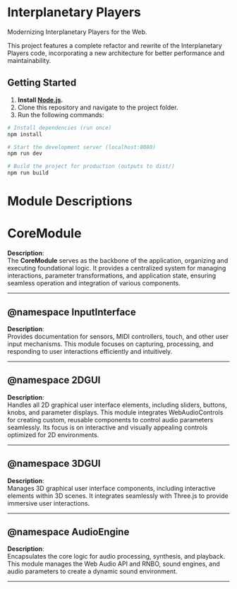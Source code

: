 # Interplanetary Players

Modernizing Interplanetary Players for the Web.

This project features a complete refactor and rewrite of the Interplanetary Players code, incorporating a new architecture for better performance and maintainability.

## Getting Started

1. **Install [Node.js](https://nodejs.org/en/download/).**
2. Clone this repository and navigate to the project folder.
3. Run the following commands:

```bash
# Install dependencies (run once)
npm install

# Start the development server (localhost:8080)
npm run dev

# Build the project for production (outputs to dist/)
npm run build
```


# Module Descriptions

# CoreModule

**Description**:  
The **CoreModule** serves as the backbone of the application, organizing and executing foundational logic. It provides a centralized system for managing interactions, parameter transformations, and application state, ensuring seamless operation and integration of various components.

---

## @namespace InputInterface
**Description**:  
Provides documentation for sensors, MIDI controllers, touch, and other user input mechanisms. This module focuses on capturing, processing, and responding to user interactions efficiently and intuitively.

---

## @namespace 2DGUI
**Description**:  
Handles all 2D graphical user interface elements, including sliders, buttons, knobs, and parameter displays. This module integrates WebAudioControls for creating custom, reusable components to control audio parameters seamlessly. Its focus is on interactive and visually appealing controls optimized for 2D environments.

---

## @namespace 3DGUI
**Description**:  
Manages 3D graphical user interface components, including interactive elements within 3D scenes. It integrates seamlessly with Three.js to provide immersive user interactions.

---

## @namespace AudioEngine
**Description**:  
Encapsulates the core logic for audio processing, synthesis, and playback. This module manages the Web Audio API and RNBO, sound engines, and audio parameters to create a dynamic sound environment.

---

